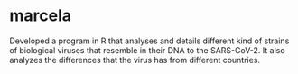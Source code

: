 # marcela
Developed a program in R that analyses and details different kind of strains of biological viruses that resemble in their DNA to the SARS-CoV-2. It also analyzes the differences that the virus has from different countries.
